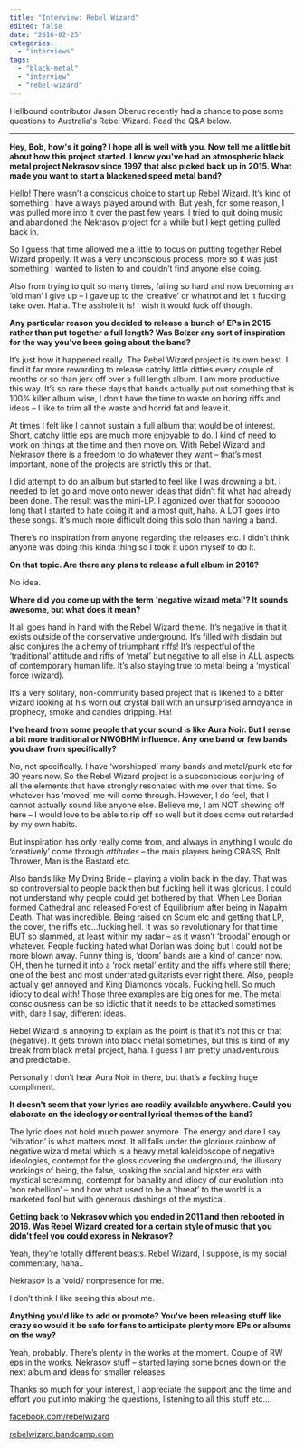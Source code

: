 ```yaml
---
title: "Interview: Rebel Wizard"
edited: false
date: "2016-02-25"
categories:
  - "interviews"
tags:
  - "black-metal"
  - "interview"
  - "rebel-wizard"
---
```


Hellbound contributor Jason Oberuc recently had a chance to pose some questions to Australia's Rebel Wizard. Read the Q&A below.

* * *

**Hey, Bob, how's it going? I hope all is well with you. Now tell me a little bit about how this project started. I know you've had an atmospheric black metal project Nekrasov since 1997 that also picked back up in 2015. What made you want to start a blackened speed metal band?**

Hello! There wasn’t a conscious choice to start up Rebel Wizard. It’s kind of something I have always played around with. But yeah, for some reason, I was pulled more into it over the past few years. I tried to quit doing music and abandoned the Nekrasov project for a while but I kept getting pulled back in.

So I guess that time allowed me a little to focus on putting together Rebel Wizard properly. It was a very unconscious process, more so it was just something I wanted to listen to and couldn’t find anyone else doing.

Also from trying to quit so many times, failing so hard and now becoming an ‘old man’ I give up – I gave up to the ‘creative’ or whatnot and let it fucking take over. Haha. The asshole it is! I wish it would fuck off though.

**Any particular reason you decided to release a bunch of EPs in 2015 rather than put together a full length? Was Bolzer any sort of inspiration for the way you've been going about the band?**

It’s just how it happened really. The Rebel Wizard project is its own beast. I find it far more rewarding to release catchy little ditties every couple of months or so than jerk off over a full length album. I am more productive this way. It’s so rare these days that bands actually put out something that is 100% killer album wise, I don’t have the time to waste on boring riffs and ideas – I like to trim all the waste and horrid fat and leave it.

At times I felt like I cannot sustain a full album that would be of interest. Short, catchy little eps are much more enjoyable to do. I kind of need to work on things at the time and then move on. With Rebel Wizard and Nekrasov there is a freedom to do whatever they want – that’s most important, none of the projects are strictly this or that.

I did attempt to do an album but started to feel like I was drowning a bit. I needed to let go and move onto newer ideas that didn’t fit what had already been done. The result was the mini-LP. I agonized over that for soooooo long that I started to hate doing it and almost quit, haha. A LOT goes into these songs. It’s much more difficult doing this solo than having a band.

There’s no inspiration from anyone regarding the releases etc. I didn’t think anyone was doing this kinda thing so I took it upon myself to do it.

**On that topic. Are there any plans to release a full album in 2016?**

No idea.

**Where did you come up with the term 'negative wizard metal'? It sounds awesome, but what does it mean?**

It all goes hand in hand with the Rebel Wizard theme. It’s negative in that it exists outside of the conservative underground. It’s filled with disdain but also conjures the alchemy of triumphant riffs! It’s respectful of the ‘traditional’ attitude and riffs of ‘metal’ but negative to all else in ALL aspects of contemporary human life. It’s also staying true to metal being a ‘mystical’ force (wizard).

It’s a very solitary, non-community based project that is likened to a bitter wizard looking at his worn out crystal ball with an unsurprised annoyance in prophecy, smoke and candles dripping. Ha!

**I've heard from some people that your sound is like Aura Noir. But I sense a bit more traditional or NWOBHM influence. Any one band or few bands you draw from specifically?**

No, not specifically. I have ‘worshipped’ many bands and metal/punk etc for 30 years now. So the Rebel Wizard project is a subconscious conjuring of all the elements that have strongly resonated with me over that time. So whatever has ‘moved’ me will come through. However, I do feel, that I cannot actually sound like anyone else. Believe me, I am NOT showing off here – I would love to be able to rip off so well but it does come out retarded by my own habits.

But inspiration has only really come from, and always in anything I would do ‘creatively’ come through _attitudes_ – the main players being CRASS, Bolt Thrower, Man is the Bastard etc.

Also bands like My Dying Bride – playing a violin back in the day. That was so controversial to people back then but fucking hell it was glorious. I could not understand why people could get bothered by that. When Lee Dorian formed Cathedral and released Forest of Equilibrium after being in Napalm Death. That was incredible. Being raised on Scum etc and getting that LP, the cover, the riffs etc…fucking hell. It was so revolutionary for that time BUT so slammed, at least within my radar – as it wasn’t ‘broodal’ enough or whatever. People fucking hated what Dorian was doing but I could not be more blown away. Funny thing is, ‘doom’ bands are a kind of cancer now. OH, then he turned it into a ‘rock metal’ entity and the riffs where still there; one of the best and most underrated guitarists ever right there. Also, people actually get annoyed and King Diamonds vocals. Fucking hell. So much idiocy to deal with! Those three examples are big ones for me. The metal consciousness can be so idiotic that it needs to be attacked sometimes with, dare I say, different ideas.

Rebel Wizard is annoying to explain as the point is that it’s not this or that (negative). It gets thrown into black metal sometimes, but this is kind of my break from black metal project, haha. I guess I am pretty unadventurous and predictable.

Personally I don’t hear Aura Noir in there, but that’s a fucking huge compliment.

**It doesn't seem that your lyrics are readily available anywhere. Could you elaborate on the ideology or central lyrical themes of the band?**

The lyric does not hold much power anymore. The energy and dare I say ‘vibration’ is what matters most. It all falls under the glorious rainbow of negative wizard metal which is a heavy metal kaleidoscope of negative ideologies, contempt for the gloss covering the underground, the illusory workings of being, the false, soaking the social and hipster era with mystical screaming, contempt for banality and idiocy of our evolution into ‘non rebellion’ – and how what used to be a ‘threat’ to the world is a marketed fool but with generous dashings of the mystical.

**Getting back to Nekrasov which you ended in 2011 and then rebooted in 2016. Was Rebel Wizard created for a certain style of music that you didn't feel you could express in Nekrasov?**

Yeah, they’re totally different beasts. Rebel Wizard, I suppose, is my social commentary, haha..

Nekrasov is a ‘void’/ nonpresence for me.

I don’t think I like seeing this about me.

**Anything you'd like to add or promote? You've been releasing stuff like crazy so would it be safe for fans to anticipate plenty more EPs or albums on the way?**

Yeah, probably. There’s plenty in the works at the moment. Couple of RW eps in the works, Nekrasov stuff – started laying some bones down on the next album and ideas for smaller releases.

Thanks so much for your interest, I appreciate the support and the time and effort you put into making the questions, listening to all this stuff etc….

[facebook.com/rebelwizard](https://www.facebook.com/rebelwizard/)

[rebelwizard.bandcamp.com](https://rebelwizard.bandcamp.com/)
